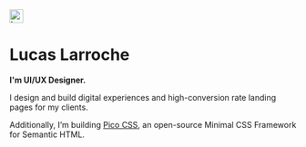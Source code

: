 <a href="https://lucaslarroche.com">
  <img src="https://lucaslarroche.com/assets/logo-ll.png" alt="Lucas Larroche" width="24"/>
</a>

# Lucas Larroche

**I'm UI/UX Designer.**

I design and build digital experiences and high-conversion rate landing pages for my clients.

Additionally, I’m building [Pico CSS](https://picocss.com/), an open-source Minimal CSS Framework for Semantic HTML.
